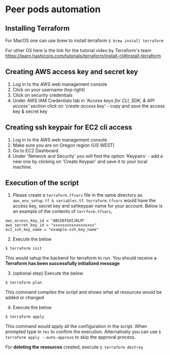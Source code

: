 # Peer pods automation

## Installing Terraform

For MacOS one can use brew to install terraform
```$ brew install terraform```

For other OS here is the link for the tutorial video by Terraform's team
https://learn.hashicorp.com/tutorials/terraform/install-cli#install-terraform

## Creating AWS access key and secret key
1. Log in to the AWS web management console 
2. Click on your username (top right) 
3. Click on security credentials 
4. Under AWS IAM Credentials tab in *'Access keys for CLI, SDK, & API access'* section click on *'create access key'* - copy and save the access key & secret key

## Creating ssh keypair for EC2 cli access
1. Log in to the AWS web management console
2. Make sure you are on Oregon region (US WEST) 
3. Go to EC2 Dashboard 
4. Under 'Network and Security' you will find the option 'Keypairs' - add a new one by clicking on 'Create Keypair' and save it to your local machine. 

## Execution of the script

1. Please create a ```terraform.tfvars``` file in the same directory as ```aws_env_setup.tf & variables.tf```. 
```terraform.tfvars``` would have the access key, secret key and sshkeypair name for your account. Below is an example of the contents of ```terrform.tfvars```, 
```console
aws_access_key_id = "ABCDEFGHIJKLM"  
aws_secret_key_id = "xxxxxxxxxxxxxxxxxx" 
ec2_ssh_key_name = "example-ssh_key_name" 
```

2. Execute the below
```console
$ terraform init
```
This would setup the backend for terraform to run. You should receive a **Terraform has been successfully initialized message**

3. (optional step) Execute the below
```console
$ terraform plan 
```
This command compiles the script and shows what all resources would be added or changed

4. Execute the below
```console
$ terraform apply 
```
This command would apply all the configuration in the script. When prompted type in ```Yes``` to confirm the execution.
Alternatively you can use ```$ terraform apply --auto-approve``` to skip the approval process. 


For **deleting the resources** created, execute ```$ terraform destroy``` 





